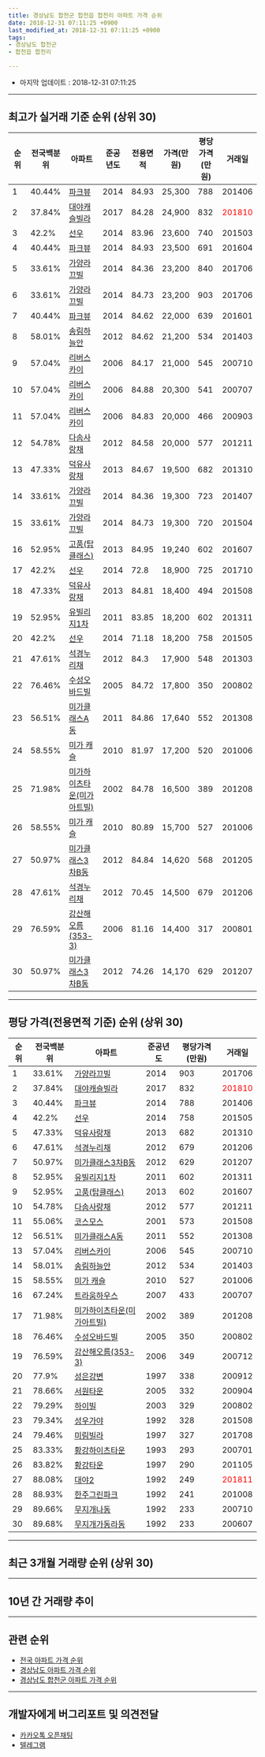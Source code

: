 ```yaml
---
title: 경상남도 합천군 합천읍 합천리 아파트 가격 순위
date: 2018-12-31 07:11:25 +0900
last_modified_at: 2018-12-31 07:11:25 +0900
tags:
- 경상남도 합천군
- 합천읍 합천리

---
```


* 마지막 업데이트 : 2018-12-31 07:11:25

---

## 최고가 실거래 기준 순위 (상위 30)


|순위|전국백분위|아파트|준공년도|전용면적|가격(만원)|평당가격(만원)|거래일|
|---|---|---|---|---|---|---|---|
|1|40.44%|[파크뷰](https://search.naver.com/search.naver?query=%EA%B2%BD%EC%83%81%EB%82%A8%EB%8F%84+%ED%95%A9%EC%B2%9C%EA%B5%B0+%ED%95%A9%EC%B2%9C%EC%9D%8D+%ED%95%A9%EC%B2%9C%EB%A6%AC+%ED%8C%8C%ED%81%AC%EB%B7%B0)|2014|84.93|25,300|788|201406|
|2|37.84%|[대야캐슬빌라](https://search.naver.com/search.naver?query=%EA%B2%BD%EC%83%81%EB%82%A8%EB%8F%84+%ED%95%A9%EC%B2%9C%EA%B5%B0+%ED%95%A9%EC%B2%9C%EC%9D%8D+%ED%95%A9%EC%B2%9C%EB%A6%AC+%EB%8C%80%EC%95%BC%EC%BA%90%EC%8A%AC%EB%B9%8C%EB%9D%BC)|2017|84.28|24,900|832|<span style="color:red">201810</span>|
|3|42.2%|[선우](https://search.naver.com/search.naver?query=%EA%B2%BD%EC%83%81%EB%82%A8%EB%8F%84+%ED%95%A9%EC%B2%9C%EA%B5%B0+%ED%95%A9%EC%B2%9C%EC%9D%8D+%ED%95%A9%EC%B2%9C%EB%A6%AC+%EC%84%A0%EC%9A%B0)|2014|83.96|23,600|740|201503|
|4|40.44%|[파크뷰](https://search.naver.com/search.naver?query=%EA%B2%BD%EC%83%81%EB%82%A8%EB%8F%84+%ED%95%A9%EC%B2%9C%EA%B5%B0+%ED%95%A9%EC%B2%9C%EC%9D%8D+%ED%95%A9%EC%B2%9C%EB%A6%AC+%ED%8C%8C%ED%81%AC%EB%B7%B0)|2014|84.93|23,500|691|201604|
|5|33.61%|[가양라끄빌](https://search.naver.com/search.naver?query=%EA%B2%BD%EC%83%81%EB%82%A8%EB%8F%84+%ED%95%A9%EC%B2%9C%EA%B5%B0+%ED%95%A9%EC%B2%9C%EC%9D%8D+%ED%95%A9%EC%B2%9C%EB%A6%AC+%EA%B0%80%EC%96%91%EB%9D%BC%EB%81%84%EB%B9%8C)|2014|84.36|23,200|840|201706|
|6|33.61%|[가양라끄빌](https://search.naver.com/search.naver?query=%EA%B2%BD%EC%83%81%EB%82%A8%EB%8F%84+%ED%95%A9%EC%B2%9C%EA%B5%B0+%ED%95%A9%EC%B2%9C%EC%9D%8D+%ED%95%A9%EC%B2%9C%EB%A6%AC+%EA%B0%80%EC%96%91%EB%9D%BC%EB%81%84%EB%B9%8C)|2014|84.73|23,200|903|201706|
|7|40.44%|[파크뷰](https://search.naver.com/search.naver?query=%EA%B2%BD%EC%83%81%EB%82%A8%EB%8F%84+%ED%95%A9%EC%B2%9C%EA%B5%B0+%ED%95%A9%EC%B2%9C%EC%9D%8D+%ED%95%A9%EC%B2%9C%EB%A6%AC+%ED%8C%8C%ED%81%AC%EB%B7%B0)|2014|84.62|22,000|639|201601|
|8|58.01%|[송림하늘안](https://search.naver.com/search.naver?query=%EA%B2%BD%EC%83%81%EB%82%A8%EB%8F%84+%ED%95%A9%EC%B2%9C%EA%B5%B0+%ED%95%A9%EC%B2%9C%EC%9D%8D+%ED%95%A9%EC%B2%9C%EB%A6%AC+%EC%86%A1%EB%A6%BC%ED%95%98%EB%8A%98%EC%95%88)|2012|84.62|21,200|534|201403|
|9|57.04%|[리버스카이](https://search.naver.com/search.naver?query=%EA%B2%BD%EC%83%81%EB%82%A8%EB%8F%84+%ED%95%A9%EC%B2%9C%EA%B5%B0+%ED%95%A9%EC%B2%9C%EC%9D%8D+%ED%95%A9%EC%B2%9C%EB%A6%AC+%EB%A6%AC%EB%B2%84%EC%8A%A4%EC%B9%B4%EC%9D%B4)|2006|84.17|21,000|545|200710|
|10|57.04%|[리버스카이](https://search.naver.com/search.naver?query=%EA%B2%BD%EC%83%81%EB%82%A8%EB%8F%84+%ED%95%A9%EC%B2%9C%EA%B5%B0+%ED%95%A9%EC%B2%9C%EC%9D%8D+%ED%95%A9%EC%B2%9C%EB%A6%AC+%EB%A6%AC%EB%B2%84%EC%8A%A4%EC%B9%B4%EC%9D%B4)|2006|84.88|20,300|541|200707|
|11|57.04%|[리버스카이](https://search.naver.com/search.naver?query=%EA%B2%BD%EC%83%81%EB%82%A8%EB%8F%84+%ED%95%A9%EC%B2%9C%EA%B5%B0+%ED%95%A9%EC%B2%9C%EC%9D%8D+%ED%95%A9%EC%B2%9C%EB%A6%AC+%EB%A6%AC%EB%B2%84%EC%8A%A4%EC%B9%B4%EC%9D%B4)|2006|84.83|20,000|466|200903|
|12|54.78%|[다솜사랑채](https://search.naver.com/search.naver?query=%EA%B2%BD%EC%83%81%EB%82%A8%EB%8F%84+%ED%95%A9%EC%B2%9C%EA%B5%B0+%ED%95%A9%EC%B2%9C%EC%9D%8D+%ED%95%A9%EC%B2%9C%EB%A6%AC+%EB%8B%A4%EC%86%9C%EC%82%AC%EB%9E%91%EC%B1%84)|2012|84.58|20,000|577|201211|
|13|47.33%|[덕유사랑채](https://search.naver.com/search.naver?query=%EA%B2%BD%EC%83%81%EB%82%A8%EB%8F%84+%ED%95%A9%EC%B2%9C%EA%B5%B0+%ED%95%A9%EC%B2%9C%EC%9D%8D+%ED%95%A9%EC%B2%9C%EB%A6%AC+%EB%8D%95%EC%9C%A0%EC%82%AC%EB%9E%91%EC%B1%84)|2013|84.67|19,500|682|201310|
|14|33.61%|[가양라끄빌](https://search.naver.com/search.naver?query=%EA%B2%BD%EC%83%81%EB%82%A8%EB%8F%84+%ED%95%A9%EC%B2%9C%EA%B5%B0+%ED%95%A9%EC%B2%9C%EC%9D%8D+%ED%95%A9%EC%B2%9C%EB%A6%AC+%EA%B0%80%EC%96%91%EB%9D%BC%EB%81%84%EB%B9%8C)|2014|84.36|19,300|723|201407|
|15|33.61%|[가양라끄빌](https://search.naver.com/search.naver?query=%EA%B2%BD%EC%83%81%EB%82%A8%EB%8F%84+%ED%95%A9%EC%B2%9C%EA%B5%B0+%ED%95%A9%EC%B2%9C%EC%9D%8D+%ED%95%A9%EC%B2%9C%EB%A6%AC+%EA%B0%80%EC%96%91%EB%9D%BC%EB%81%84%EB%B9%8C)|2014|84.73|19,300|720|201504|
|16|52.95%|[고품(탑클래스)](https://search.naver.com/search.naver?query=%EA%B2%BD%EC%83%81%EB%82%A8%EB%8F%84+%ED%95%A9%EC%B2%9C%EA%B5%B0+%ED%95%A9%EC%B2%9C%EC%9D%8D+%ED%95%A9%EC%B2%9C%EB%A6%AC+%EA%B3%A0%ED%92%88%28%ED%83%91%ED%81%B4%EB%9E%98%EC%8A%A4%29)|2013|84.95|19,240|602|201607|
|17|42.2%|[선우](https://search.naver.com/search.naver?query=%EA%B2%BD%EC%83%81%EB%82%A8%EB%8F%84+%ED%95%A9%EC%B2%9C%EA%B5%B0+%ED%95%A9%EC%B2%9C%EC%9D%8D+%ED%95%A9%EC%B2%9C%EB%A6%AC+%EC%84%A0%EC%9A%B0)|2014|72.8|18,900|725|201710|
|18|47.33%|[덕유사랑채](https://search.naver.com/search.naver?query=%EA%B2%BD%EC%83%81%EB%82%A8%EB%8F%84+%ED%95%A9%EC%B2%9C%EA%B5%B0+%ED%95%A9%EC%B2%9C%EC%9D%8D+%ED%95%A9%EC%B2%9C%EB%A6%AC+%EB%8D%95%EC%9C%A0%EC%82%AC%EB%9E%91%EC%B1%84)|2013|84.81|18,400|494|201508|
|19|52.95%|[유빌리지1차](https://search.naver.com/search.naver?query=%EA%B2%BD%EC%83%81%EB%82%A8%EB%8F%84+%ED%95%A9%EC%B2%9C%EA%B5%B0+%ED%95%A9%EC%B2%9C%EC%9D%8D+%ED%95%A9%EC%B2%9C%EB%A6%AC+%EC%9C%A0%EB%B9%8C%EB%A6%AC%EC%A7%801%EC%B0%A8)|2011|83.85|18,200|602|201311|
|20|42.2%|[선우](https://search.naver.com/search.naver?query=%EA%B2%BD%EC%83%81%EB%82%A8%EB%8F%84+%ED%95%A9%EC%B2%9C%EA%B5%B0+%ED%95%A9%EC%B2%9C%EC%9D%8D+%ED%95%A9%EC%B2%9C%EB%A6%AC+%EC%84%A0%EC%9A%B0)|2014|71.18|18,200|758|201505|
|21|47.61%|[석경누리채](https://search.naver.com/search.naver?query=%EA%B2%BD%EC%83%81%EB%82%A8%EB%8F%84+%ED%95%A9%EC%B2%9C%EA%B5%B0+%ED%95%A9%EC%B2%9C%EC%9D%8D+%ED%95%A9%EC%B2%9C%EB%A6%AC+%EC%84%9D%EA%B2%BD%EB%88%84%EB%A6%AC%EC%B1%84)|2012|84.3|17,900|548|201303|
|22|76.46%|[수성오바드빌](https://search.naver.com/search.naver?query=%EA%B2%BD%EC%83%81%EB%82%A8%EB%8F%84+%ED%95%A9%EC%B2%9C%EA%B5%B0+%ED%95%A9%EC%B2%9C%EC%9D%8D+%ED%95%A9%EC%B2%9C%EB%A6%AC+%EC%88%98%EC%84%B1%EC%98%A4%EB%B0%94%EB%93%9C%EB%B9%8C)|2005|84.72|17,800|350|200802|
|23|56.51%|[미가클래스A동](https://search.naver.com/search.naver?query=%EA%B2%BD%EC%83%81%EB%82%A8%EB%8F%84+%ED%95%A9%EC%B2%9C%EA%B5%B0+%ED%95%A9%EC%B2%9C%EC%9D%8D+%ED%95%A9%EC%B2%9C%EB%A6%AC+%EB%AF%B8%EA%B0%80%ED%81%B4%EB%9E%98%EC%8A%A4A%EB%8F%99)|2011|84.86|17,640|552|201308|
|24|58.55%|[미가 캐슬](https://search.naver.com/search.naver?query=%EA%B2%BD%EC%83%81%EB%82%A8%EB%8F%84+%ED%95%A9%EC%B2%9C%EA%B5%B0+%ED%95%A9%EC%B2%9C%EC%9D%8D+%ED%95%A9%EC%B2%9C%EB%A6%AC+%EB%AF%B8%EA%B0%80+%EC%BA%90%EC%8A%AC)|2010|81.97|17,200|520|201006|
|25|71.98%|[미가하이츠타운(미가아트빌)](https://search.naver.com/search.naver?query=%EA%B2%BD%EC%83%81%EB%82%A8%EB%8F%84+%ED%95%A9%EC%B2%9C%EA%B5%B0+%ED%95%A9%EC%B2%9C%EC%9D%8D+%ED%95%A9%EC%B2%9C%EB%A6%AC+%EB%AF%B8%EA%B0%80%ED%95%98%EC%9D%B4%EC%B8%A0%ED%83%80%EC%9A%B4%28%EB%AF%B8%EA%B0%80%EC%95%84%ED%8A%B8%EB%B9%8C%29)|2002|84.78|16,500|389|201208|
|26|58.55%|[미가 캐슬](https://search.naver.com/search.naver?query=%EA%B2%BD%EC%83%81%EB%82%A8%EB%8F%84+%ED%95%A9%EC%B2%9C%EA%B5%B0+%ED%95%A9%EC%B2%9C%EC%9D%8D+%ED%95%A9%EC%B2%9C%EB%A6%AC+%EB%AF%B8%EA%B0%80+%EC%BA%90%EC%8A%AC)|2010|80.89|15,700|527|201006|
|27|50.97%|[미가클래스3차B동](https://search.naver.com/search.naver?query=%EA%B2%BD%EC%83%81%EB%82%A8%EB%8F%84+%ED%95%A9%EC%B2%9C%EA%B5%B0+%ED%95%A9%EC%B2%9C%EC%9D%8D+%ED%95%A9%EC%B2%9C%EB%A6%AC+%EB%AF%B8%EA%B0%80%ED%81%B4%EB%9E%98%EC%8A%A43%EC%B0%A8B%EB%8F%99)|2012|84.84|14,620|568|201205|
|28|47.61%|[석경누리채](https://search.naver.com/search.naver?query=%EA%B2%BD%EC%83%81%EB%82%A8%EB%8F%84+%ED%95%A9%EC%B2%9C%EA%B5%B0+%ED%95%A9%EC%B2%9C%EC%9D%8D+%ED%95%A9%EC%B2%9C%EB%A6%AC+%EC%84%9D%EA%B2%BD%EB%88%84%EB%A6%AC%EC%B1%84)|2012|70.45|14,500|679|201206|
|29|76.59%|[강산해오름(353-3)](https://search.naver.com/search.naver?query=%EA%B2%BD%EC%83%81%EB%82%A8%EB%8F%84+%ED%95%A9%EC%B2%9C%EA%B5%B0+%ED%95%A9%EC%B2%9C%EC%9D%8D+%ED%95%A9%EC%B2%9C%EB%A6%AC+%EA%B0%95%EC%82%B0%ED%95%B4%EC%98%A4%EB%A6%84%28353-3%29)|2006|81.16|14,400|317|200801|
|30|50.97%|[미가클래스3차B동](https://search.naver.com/search.naver?query=%EA%B2%BD%EC%83%81%EB%82%A8%EB%8F%84+%ED%95%A9%EC%B2%9C%EA%B5%B0+%ED%95%A9%EC%B2%9C%EC%9D%8D+%ED%95%A9%EC%B2%9C%EB%A6%AC+%EB%AF%B8%EA%B0%80%ED%81%B4%EB%9E%98%EC%8A%A43%EC%B0%A8B%EB%8F%99)|2012|74.26|14,170|629|201207|


---

## 평당 가격(전용면적 기준) 순위 (상위 30)


|순위|전국백분위|아파트|준공년도|평당가격(만원)|거래일|
|---|---|---|---|---|---|
|1|33.61%|[가양라끄빌](https://search.naver.com/search.naver?query=%EA%B2%BD%EC%83%81%EB%82%A8%EB%8F%84+%ED%95%A9%EC%B2%9C%EA%B5%B0+%ED%95%A9%EC%B2%9C%EC%9D%8D+%ED%95%A9%EC%B2%9C%EB%A6%AC+%EA%B0%80%EC%96%91%EB%9D%BC%EB%81%84%EB%B9%8C)|2014|903|201706|
|2|37.84%|[대야캐슬빌라](https://search.naver.com/search.naver?query=%EA%B2%BD%EC%83%81%EB%82%A8%EB%8F%84+%ED%95%A9%EC%B2%9C%EA%B5%B0+%ED%95%A9%EC%B2%9C%EC%9D%8D+%ED%95%A9%EC%B2%9C%EB%A6%AC+%EB%8C%80%EC%95%BC%EC%BA%90%EC%8A%AC%EB%B9%8C%EB%9D%BC)|2017|832|<span style="color:red">201810</span>|
|3|40.44%|[파크뷰](https://search.naver.com/search.naver?query=%EA%B2%BD%EC%83%81%EB%82%A8%EB%8F%84+%ED%95%A9%EC%B2%9C%EA%B5%B0+%ED%95%A9%EC%B2%9C%EC%9D%8D+%ED%95%A9%EC%B2%9C%EB%A6%AC+%ED%8C%8C%ED%81%AC%EB%B7%B0)|2014|788|201406|
|4|42.2%|[선우](https://search.naver.com/search.naver?query=%EA%B2%BD%EC%83%81%EB%82%A8%EB%8F%84+%ED%95%A9%EC%B2%9C%EA%B5%B0+%ED%95%A9%EC%B2%9C%EC%9D%8D+%ED%95%A9%EC%B2%9C%EB%A6%AC+%EC%84%A0%EC%9A%B0)|2014|758|201505|
|5|47.33%|[덕유사랑채](https://search.naver.com/search.naver?query=%EA%B2%BD%EC%83%81%EB%82%A8%EB%8F%84+%ED%95%A9%EC%B2%9C%EA%B5%B0+%ED%95%A9%EC%B2%9C%EC%9D%8D+%ED%95%A9%EC%B2%9C%EB%A6%AC+%EB%8D%95%EC%9C%A0%EC%82%AC%EB%9E%91%EC%B1%84)|2013|682|201310|
|6|47.61%|[석경누리채](https://search.naver.com/search.naver?query=%EA%B2%BD%EC%83%81%EB%82%A8%EB%8F%84+%ED%95%A9%EC%B2%9C%EA%B5%B0+%ED%95%A9%EC%B2%9C%EC%9D%8D+%ED%95%A9%EC%B2%9C%EB%A6%AC+%EC%84%9D%EA%B2%BD%EB%88%84%EB%A6%AC%EC%B1%84)|2012|679|201206|
|7|50.97%|[미가클래스3차B동](https://search.naver.com/search.naver?query=%EA%B2%BD%EC%83%81%EB%82%A8%EB%8F%84+%ED%95%A9%EC%B2%9C%EA%B5%B0+%ED%95%A9%EC%B2%9C%EC%9D%8D+%ED%95%A9%EC%B2%9C%EB%A6%AC+%EB%AF%B8%EA%B0%80%ED%81%B4%EB%9E%98%EC%8A%A43%EC%B0%A8B%EB%8F%99)|2012|629|201207|
|8|52.95%|[유빌리지1차](https://search.naver.com/search.naver?query=%EA%B2%BD%EC%83%81%EB%82%A8%EB%8F%84+%ED%95%A9%EC%B2%9C%EA%B5%B0+%ED%95%A9%EC%B2%9C%EC%9D%8D+%ED%95%A9%EC%B2%9C%EB%A6%AC+%EC%9C%A0%EB%B9%8C%EB%A6%AC%EC%A7%801%EC%B0%A8)|2011|602|201311|
|9|52.95%|[고품(탑클래스)](https://search.naver.com/search.naver?query=%EA%B2%BD%EC%83%81%EB%82%A8%EB%8F%84+%ED%95%A9%EC%B2%9C%EA%B5%B0+%ED%95%A9%EC%B2%9C%EC%9D%8D+%ED%95%A9%EC%B2%9C%EB%A6%AC+%EA%B3%A0%ED%92%88%28%ED%83%91%ED%81%B4%EB%9E%98%EC%8A%A4%29)|2013|602|201607|
|10|54.78%|[다솜사랑채](https://search.naver.com/search.naver?query=%EA%B2%BD%EC%83%81%EB%82%A8%EB%8F%84+%ED%95%A9%EC%B2%9C%EA%B5%B0+%ED%95%A9%EC%B2%9C%EC%9D%8D+%ED%95%A9%EC%B2%9C%EB%A6%AC+%EB%8B%A4%EC%86%9C%EC%82%AC%EB%9E%91%EC%B1%84)|2012|577|201211|
|11|55.06%|[코스모스](https://search.naver.com/search.naver?query=%EA%B2%BD%EC%83%81%EB%82%A8%EB%8F%84+%ED%95%A9%EC%B2%9C%EA%B5%B0+%ED%95%A9%EC%B2%9C%EC%9D%8D+%ED%95%A9%EC%B2%9C%EB%A6%AC+%EC%BD%94%EC%8A%A4%EB%AA%A8%EC%8A%A4)|2001|573|201508|
|12|56.51%|[미가클래스A동](https://search.naver.com/search.naver?query=%EA%B2%BD%EC%83%81%EB%82%A8%EB%8F%84+%ED%95%A9%EC%B2%9C%EA%B5%B0+%ED%95%A9%EC%B2%9C%EC%9D%8D+%ED%95%A9%EC%B2%9C%EB%A6%AC+%EB%AF%B8%EA%B0%80%ED%81%B4%EB%9E%98%EC%8A%A4A%EB%8F%99)|2011|552|201308|
|13|57.04%|[리버스카이](https://search.naver.com/search.naver?query=%EA%B2%BD%EC%83%81%EB%82%A8%EB%8F%84+%ED%95%A9%EC%B2%9C%EA%B5%B0+%ED%95%A9%EC%B2%9C%EC%9D%8D+%ED%95%A9%EC%B2%9C%EB%A6%AC+%EB%A6%AC%EB%B2%84%EC%8A%A4%EC%B9%B4%EC%9D%B4)|2006|545|200710|
|14|58.01%|[송림하늘안](https://search.naver.com/search.naver?query=%EA%B2%BD%EC%83%81%EB%82%A8%EB%8F%84+%ED%95%A9%EC%B2%9C%EA%B5%B0+%ED%95%A9%EC%B2%9C%EC%9D%8D+%ED%95%A9%EC%B2%9C%EB%A6%AC+%EC%86%A1%EB%A6%BC%ED%95%98%EB%8A%98%EC%95%88)|2012|534|201403|
|15|58.55%|[미가 캐슬](https://search.naver.com/search.naver?query=%EA%B2%BD%EC%83%81%EB%82%A8%EB%8F%84+%ED%95%A9%EC%B2%9C%EA%B5%B0+%ED%95%A9%EC%B2%9C%EC%9D%8D+%ED%95%A9%EC%B2%9C%EB%A6%AC+%EB%AF%B8%EA%B0%80+%EC%BA%90%EC%8A%AC)|2010|527|201006|
|16|67.24%|[트라움하우스](https://search.naver.com/search.naver?query=%EA%B2%BD%EC%83%81%EB%82%A8%EB%8F%84+%ED%95%A9%EC%B2%9C%EA%B5%B0+%ED%95%A9%EC%B2%9C%EC%9D%8D+%ED%95%A9%EC%B2%9C%EB%A6%AC+%ED%8A%B8%EB%9D%BC%EC%9B%80%ED%95%98%EC%9A%B0%EC%8A%A4)|2007|433|200707|
|17|71.98%|[미가하이츠타운(미가아트빌)](https://search.naver.com/search.naver?query=%EA%B2%BD%EC%83%81%EB%82%A8%EB%8F%84+%ED%95%A9%EC%B2%9C%EA%B5%B0+%ED%95%A9%EC%B2%9C%EC%9D%8D+%ED%95%A9%EC%B2%9C%EB%A6%AC+%EB%AF%B8%EA%B0%80%ED%95%98%EC%9D%B4%EC%B8%A0%ED%83%80%EC%9A%B4%28%EB%AF%B8%EA%B0%80%EC%95%84%ED%8A%B8%EB%B9%8C%29)|2002|389|201208|
|18|76.46%|[수성오바드빌](https://search.naver.com/search.naver?query=%EA%B2%BD%EC%83%81%EB%82%A8%EB%8F%84+%ED%95%A9%EC%B2%9C%EA%B5%B0+%ED%95%A9%EC%B2%9C%EC%9D%8D+%ED%95%A9%EC%B2%9C%EB%A6%AC+%EC%88%98%EC%84%B1%EC%98%A4%EB%B0%94%EB%93%9C%EB%B9%8C)|2005|350|200802|
|19|76.59%|[강산해오름(353-3)](https://search.naver.com/search.naver?query=%EA%B2%BD%EC%83%81%EB%82%A8%EB%8F%84+%ED%95%A9%EC%B2%9C%EA%B5%B0+%ED%95%A9%EC%B2%9C%EC%9D%8D+%ED%95%A9%EC%B2%9C%EB%A6%AC+%EA%B0%95%EC%82%B0%ED%95%B4%EC%98%A4%EB%A6%84%28353-3%29)|2006|349|200712|
|20|77.9%|[성은강변](https://search.naver.com/search.naver?query=%EA%B2%BD%EC%83%81%EB%82%A8%EB%8F%84+%ED%95%A9%EC%B2%9C%EA%B5%B0+%ED%95%A9%EC%B2%9C%EC%9D%8D+%ED%95%A9%EC%B2%9C%EB%A6%AC+%EC%84%B1%EC%9D%80%EA%B0%95%EB%B3%80)|1997|338|200912|
|21|78.66%|[서원타운](https://search.naver.com/search.naver?query=%EA%B2%BD%EC%83%81%EB%82%A8%EB%8F%84+%ED%95%A9%EC%B2%9C%EA%B5%B0+%ED%95%A9%EC%B2%9C%EC%9D%8D+%ED%95%A9%EC%B2%9C%EB%A6%AC+%EC%84%9C%EC%9B%90%ED%83%80%EC%9A%B4)|2005|332|200904|
|22|79.29%|[하이빌](https://search.naver.com/search.naver?query=%EA%B2%BD%EC%83%81%EB%82%A8%EB%8F%84+%ED%95%A9%EC%B2%9C%EA%B5%B0+%ED%95%A9%EC%B2%9C%EC%9D%8D+%ED%95%A9%EC%B2%9C%EB%A6%AC+%ED%95%98%EC%9D%B4%EB%B9%8C)|2003|329|200802|
|23|79.34%|[성우가야](https://search.naver.com/search.naver?query=%EA%B2%BD%EC%83%81%EB%82%A8%EB%8F%84+%ED%95%A9%EC%B2%9C%EA%B5%B0+%ED%95%A9%EC%B2%9C%EC%9D%8D+%ED%95%A9%EC%B2%9C%EB%A6%AC+%EC%84%B1%EC%9A%B0%EA%B0%80%EC%95%BC)|1992|328|201508|
|24|79.46%|[미림빌라](https://search.naver.com/search.naver?query=%EA%B2%BD%EC%83%81%EB%82%A8%EB%8F%84+%ED%95%A9%EC%B2%9C%EA%B5%B0+%ED%95%A9%EC%B2%9C%EC%9D%8D+%ED%95%A9%EC%B2%9C%EB%A6%AC+%EB%AF%B8%EB%A6%BC%EB%B9%8C%EB%9D%BC)|1997|327|201708|
|25|83.33%|[황강하이츠타운](https://search.naver.com/search.naver?query=%EA%B2%BD%EC%83%81%EB%82%A8%EB%8F%84+%ED%95%A9%EC%B2%9C%EA%B5%B0+%ED%95%A9%EC%B2%9C%EC%9D%8D+%ED%95%A9%EC%B2%9C%EB%A6%AC+%ED%99%A9%EA%B0%95%ED%95%98%EC%9D%B4%EC%B8%A0%ED%83%80%EC%9A%B4)|1993|293|200701|
|26|83.82%|[황강타운](https://search.naver.com/search.naver?query=%EA%B2%BD%EC%83%81%EB%82%A8%EB%8F%84+%ED%95%A9%EC%B2%9C%EA%B5%B0+%ED%95%A9%EC%B2%9C%EC%9D%8D+%ED%95%A9%EC%B2%9C%EB%A6%AC+%ED%99%A9%EA%B0%95%ED%83%80%EC%9A%B4)|1997|290|201105|
|27|88.08%|[대야2](https://search.naver.com/search.naver?query=%EA%B2%BD%EC%83%81%EB%82%A8%EB%8F%84+%ED%95%A9%EC%B2%9C%EA%B5%B0+%ED%95%A9%EC%B2%9C%EC%9D%8D+%ED%95%A9%EC%B2%9C%EB%A6%AC+%EB%8C%80%EC%95%BC2)|1992|249|<span style="color:red">201811</span>|
|28|88.93%|[한주그린파크](https://search.naver.com/search.naver?query=%EA%B2%BD%EC%83%81%EB%82%A8%EB%8F%84+%ED%95%A9%EC%B2%9C%EA%B5%B0+%ED%95%A9%EC%B2%9C%EC%9D%8D+%ED%95%A9%EC%B2%9C%EB%A6%AC+%ED%95%9C%EC%A3%BC%EA%B7%B8%EB%A6%B0%ED%8C%8C%ED%81%AC)|1992|241|201008|
|29|89.66%|[무지개나동](https://search.naver.com/search.naver?query=%EA%B2%BD%EC%83%81%EB%82%A8%EB%8F%84+%ED%95%A9%EC%B2%9C%EA%B5%B0+%ED%95%A9%EC%B2%9C%EC%9D%8D+%ED%95%A9%EC%B2%9C%EB%A6%AC+%EB%AC%B4%EC%A7%80%EA%B0%9C%EB%82%98%EB%8F%99)|1992|233|200710|
|30|89.68%|[무지개가동라동](https://search.naver.com/search.naver?query=%EA%B2%BD%EC%83%81%EB%82%A8%EB%8F%84+%ED%95%A9%EC%B2%9C%EA%B5%B0+%ED%95%A9%EC%B2%9C%EC%9D%8D+%ED%95%A9%EC%B2%9C%EB%A6%AC+%EB%AC%B4%EC%A7%80%EA%B0%9C%EA%B0%80%EB%8F%99%EB%9D%BC%EB%8F%99)|1992|233|200607|


---

## 최근 3개월 거래량 순위 (상위 30)


<div style="width:100%;">
    <canvas id="deal_count_ranking" height="250"></canvas>
</div>


<script>
new Chart(document.getElementById("deal_count_ranking"), {
    type: 'horizontalBar',
    data: {
        labels: ['한주그린파크', '대야캐슬빌라', '성은강변', '한진빌라', '대야2', '황강타운', '리버스카이', '미가 캐슬', '선우'],
        datasets: [{
            label: '실거래 수',
            data: [3, 3, 2, 2, 2, 1, 1, 1, 1],
            borderColor: "rgba(255, 0, 128, 1)",
            backgroundColor: "rgba(255, 0, 128, 0.5)",
            fill: false,
        }]
    },
    options: {
        responsive: true,
        title: {
            display: true,
            text: '최근 3개월 거래량 순위'
        },
        tooltips: {
            mode: 'index',
            intersect: false,
            callbacks: {
                title: function(tooltipItems, data) {
                    return "실거래 수:";
                },
                label: function(tooltipItem, data) {
                    return data.labels[tooltipItem.index] + ": " + tooltipItem.xLabel;
                }
            }
        },
        hover: {
            mode: 'nearest',
            intersect: true
        },
        scales: {
            xAxes: [{
                display: true,
                scaleLabel: {
                    display: true,
                    labelString: '실거래 수'
                },
                ticks: {
                    suggestedMin: 0,
                }
            }],
            yAxes: [{
                display: true,
                ticks: {
                    autoSkip: false,
                    callback: function(value, index, values) {
                        if (value.length > 15)
                            return value.substr(0, 13) + "...";
                        else
                            return value;
                    }
                },
                scaleLabel: {
                    display: false,
                }
            }]
        }
    }
});

</script>


---

## 10년 간 거래량 추이


<div style="width:100%;">
    <canvas id="deal_progress" height="250"></canvas>
</div>

<script>
new Chart(document.getElementById("deal_progress"), {
    type: 'line',
    data: {
        labels: ['200812','200901','200902','200903','200904','200905','200906','200907','200908','200909','200910','200911','200912','201001','201002','201003','201004','201005','201006','201007','201008','201009','201010','201011','201012','201101','201102','201103','201104','201105','201106','201107','201108','201109','201110','201111','201112','201201','201202','201203','201204','201205','201206','201207','201208','201209','201210','201211','201212','201301','201302','201303','201304','201305','201306','201307','201308','201309','201310','201311','201312','201401','201402','201403','201404','201405','201406','201407','201408','201409','201410','201411','201412','201501','201502','201503','201504','201505','201506','201507','201508','201509','201510','201511','201512','201601','201602','201603','201604','201605','201606','201607','201608','201609','201610','201611','201612','201701','201702','201703','201704','201705','201706','201707','201708','201709','201710','201711','201712','201801','201802','201803','201804','201805','201806','201807','201808','201809','201810','201811','201812'],
        datasets: [{
            label: '실거래 수',
            pointRadius: 1,
            data: [6, 1, 8, 10, 5, 7, 3, 3, 6, 5, 5, 5, 15, 3, 4, 3, 6, 4, 9, 13, 3, 2, 2, 6, 9, 1, 7, 10, 3, 10, 13, 6, 3, 1, 5, 6, 12, 3, 4, 8, 10, 9, 7, 15, 6, 4, 11, 16, 7, 8, 10, 14, 4, 7, 16, 7, 7, 8, 7, 3, 5, 5, 5, 7, 15, 18, 20, 20, 10, 12, 7, 8, 6, 13, 8, 13, 23, 12, 9, 8, 11, 5, 11, 3, 4, 5, 2, 2, 10, 4, 6, 9, 4, 7, 7, 5, 8, 5, 11, 8, 6, 4, 9, 10, 6, 6, 4, 7, 12, 11, 9, 6, 1, 5, 7, 7, 5, 9, 5, 9, 2],
            borderColor: "rgba(255, 201, 14, 1)",
            backgroundColor: "rgba(255, 201, 14, 0.5)",
            fill: true,
        }]
    },
    options: {
        responsive: true,
        title: {
            display: true,
            text: '10년간 거래량 추이'
        },
        tooltips: {
            mode: 'index',
            intersect: false,
        },
        hover: {
            mode: 'nearest',
            intersect: true
        },
        scales: {
            xAxes: [{
                display: true,
                scaleLabel: {
                    display: true,
                    labelString: '년/월'
                }
            }],
            yAxes: [{
                display: true,
                ticks: {
                    suggestedMin: 0,
                },
                scaleLabel: {
                    display: true,
                    labelString: '실거래 수'
                }
            }]
        }
    }
});

</script>


---

## 관련 순위

- [전국 아파트 가격 순위](https://inasie.github.io/apt-ranking/전국)
- [경상남도 아파트 가격 순위](https://inasie.github.io/apt-ranking/경상남도)
- [경상남도 합천군 아파트 가격 순위](https://inasie.github.io/apt-ranking/경상남도-합천군)


---

## 개발자에게 버그리포트 및 의견전달

- [카카오톡 오픈채팅](https://open.kakao.com/o/gLJUAP4)
- [텔레그램](https://t.me/inasie)

